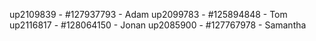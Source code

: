 up2109839 - #127937793 - Adam
up2099783 - #125894848 - Tom
up2116817 - #128064150 - Jonan
up2085900 - #127767978 - Samantha
